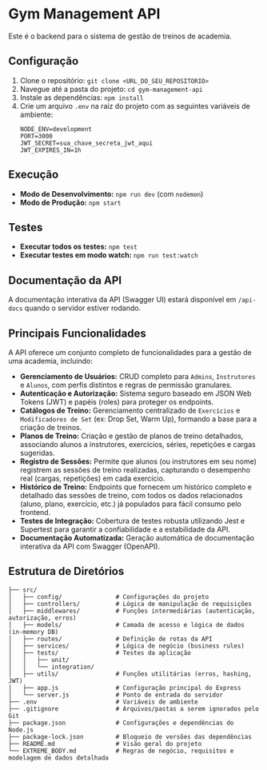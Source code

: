 # Gym Management API

Este é o backend para o sistema de gestão de treinos de academia.

## Configuração

1. Clone o repositório: `git clone <URL_DO_SEU_REPOSITORIO>`
2. Navegue até a pasta do projeto: `cd gym-management-api`
3. Instale as dependências: `npm install`
4. Crie um arquivo `.env` na raiz do projeto com as seguintes variáveis de ambiente:
   ```
   NODE_ENV=development
   PORT=3000
   JWT_SECRET=sua_chave_secreta_jwt_aqui
   JWT_EXPIRES_IN=1h
   ```

## Execução

*   **Modo de Desenvolvimento:** `npm run dev` (com `nodemon`)
*   **Modo de Produção:** `npm start`

## Testes

*   **Executar todos os testes:** `npm test`
*   **Executar testes em modo watch:** `npm run test:watch`

## Documentação da API

A documentação interativa da API (Swagger UI) estará disponível em `/api-docs` quando o servidor estiver rodando.

## Principais Funcionalidades

A API oferece um conjunto completo de funcionalidades para a gestão de uma academia, incluindo:

- **Gerenciamento de Usuários:** CRUD completo para `Admins`, `Instrutores` e `Alunos`, com perfis distintos e regras de permissão granulares.
- **Autenticação e Autorização:** Sistema seguro baseado em JSON Web Tokens (JWT) e papéis (roles) para proteger os endpoints.
- **Catálogos de Treino:** Gerenciamento centralizado de `Exercícios` e `Modificadores de Set` (ex: Drop Set, Warm Up), formando a base para a criação de treinos.
- **Planos de Treino:** Criação e gestão de planos de treino detalhados, associando alunos a instrutores, exercícios, séries, repetições e cargas sugeridas.
- **Registro de Sessões:** Permite que alunos (ou instrutores em seu nome) registrem as sessões de treino realizadas, capturando o desempenho real (cargas, repetições) em cada exercício.
- **Histórico de Treino:** Endpoints que fornecem um histórico completo e detalhado das sessões de treino, com todos os dados relacionados (aluno, plano, exercício, etc.) já populados para fácil consumo pelo frontend.
- **Testes de Integração:** Cobertura de testes robusta utilizando Jest e Supertest para garantir a confiabilidade e a estabilidade da API.
- **Documentação Automatizada:** Geração automática de documentação interativa da API com Swagger (OpenAPI).

## Estrutura de Diretórios

```
├── src/
│   ├── config/               # Configurações do projeto
│   ├── controllers/          # Lógica de manipulação de requisições
│   ├── middlewares/          # Funções intermediárias (autenticação, autorização, erros)
│   ├── models/               # Camada de acesso e lógica de dados (in-memory DB)
│   ├── routes/               # Definição de rotas da API
│   ├── services/             # Lógica de negócio (business rules)
│   ├── tests/                # Testes da aplicação
│   │   ├── unit/
│   │   └── integration/
│   ├── utils/                # Funções utilitárias (erros, hashing, JWT)
│   ├── app.js                # Configuração principal do Express
│   └── server.js             # Ponto de entrada do servidor
├── .env                      # Variáveis de ambiente
├── .gitignore                # Arquivos/pastas a serem ignorados pelo Git
├── package.json              # Configurações e dependências do Node.js
├── package-lock.json         # Bloqueio de versões das dependências
├── README.md                 # Visão geral do projeto
└── EXTREME_BODY.md           # Regras de negócio, requisitos e modelagem de dados detalhada
```
